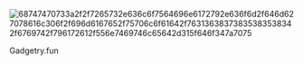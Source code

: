 
![68747470733a2f2f7265732e636c6f7564696e6172792e636f6d2f646d627078616c306f2f696d6167652f75706c6f61642f76313638373835383538342f6769742f796172612f556e7469746c65642d315f646f347a7075](https://github.com/prabanchcv/Gadgetry_E-commerce/assets/83154894/3c713f2d-9a0f-4492-b8ee-543282f25c4b)

Gadgetry.fun
